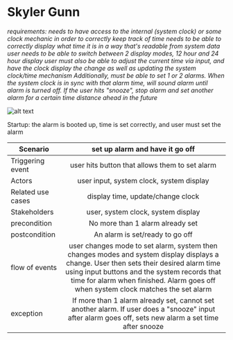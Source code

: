 # Skyler Gunn 
*requirements: needs to have access to the internal (system clock) or some clock mechanic in order to correctly keep track of time*
*needs to be able to correctly display what time it is in a way that's readable from system data*
*user needs to be able to switch between 2 display modes, 12 hour and 24 hour display*
*user must also be able to adjust the current time via input, and have the clock display the change as well as updating the system clock/time mechanism*
*Additionally, must be able to set 1 or 2 alarms. When the system clock is in sync with that alarm time, will sound alarm until alarm is turned off. If the user hits "snooze", stop alarm and set another alarm for a certain time distance ahead in the future*

![alt text](https://github.com/skylerGunn/alarmClock/blob/master/alarm.png "alarm")

Startup: the alarm is booted up, time is set correctly, and user must set the alarm


| Scenario        | set up alarm and have it go off           |
| ------------- |:-------------:|
| Triggering event      | user hits button that allows them to set alarm |
| Actors      | user input, system clock, system display      |
| Related use cases | display time, update/change clock      |
| Stakeholders           | user, system clock, system display      |
| precondition  | No more than 1 alarm already set |
| postcondition | An alarm is set/ready to go off |
| flow of events | user changes mode to set alarm, system then changes modes and system display displays a change. User then sets their desired alarm time using input buttons and the system records that time for alarm when finished. Alarm goes off when system clock matches the set alarm |
| exception | If more than 1 alarm already set, cannot set another alarm. If user does a "snooze" input after alarm goes off, sets new alarm a set time after snooze |
